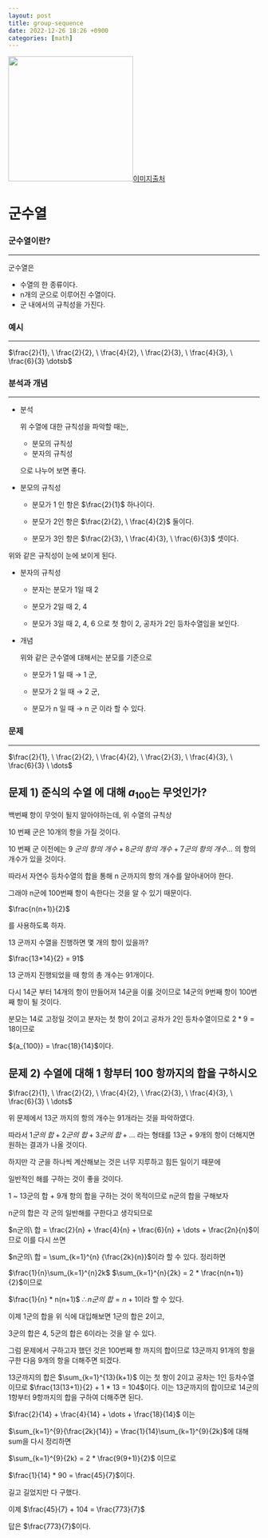 ```yaml
---
layout: post
title: group-sequence
date: 2022-12-26 18:26 +0900
categories: [math]
---
```

<img src="https://images.unsplash.com/photo-1635815707024-0ce040a15280?ixlib=rb-4.0.3&ixid=MnwxMjA3fDB8MHxwaG90by1wYWdlfHx8fGVufDB8fHx8&auto=format&fit=crop&w=958&q=80"
width="250"
/><a href="https://unsplash.com/photos/BcjJo-7XmTQ">이미지출처</a>
# 군수열

### 군수열이란?

---

군수열은 

- 수열의 한 종류이다.
- n개의 군으로 이루어진 수열이다.
- 군 내에서의 규칙성을 가진다.

### 예시

---


$\frac{2}{1}, \ \frac{2}{2}, \  \frac{4}{2}, \ \frac{2}{3}, \ \frac{4}{3}, \ \frac{6}{3} \dotsb$


### 분석과 개념

---

- 분석
    
    위 수열에 대한 규칙성을 파악할 때는,
    
    - 분모의 규칙성
    - 분자의 규칙성

   으로 나누어 보면 좋다. 


- 분모의 규칙성

    - 분모가 1 인 항은 $\frac{2}{1}$ 하나이다.

    - 분모가 2인 항은 $\frac{2}{2}, \  \frac{4}{2}$ 둘이다.
    - 분모가 3인 항은 $\frac{2}{3}, \  \frac{4}{3}, \  \frac{6}{3}$ 셋이다.


 위와 같은 규칙성이 눈에 보이게 된다.

- 분자의 규칙성

    - 분자는 분모가 1일 때 2

    - 분모가 2일 때 2, 4

    - 분모가 3일 때 2, 4, 6 으로  첫 항이 2, 공차가 2인 등차수열임을 보인다.
    
    

- 개념
    
    위와 같은 군수열에 대해서는 분모를 기준으로
    
    - 분모가 1 일 때 → 1 군,
    
    - 분모가 2 일 때 → 2 군,
    
    - 분모가 n 일 때 → n 군 이라 할 수 있다.
    

### 문제

---

$\frac{2}{1}, \ \frac{2}{2}, \  \frac{4}{2}, \ \frac{2}{3}, \ \frac{4}{3}, \ \frac{6}{3} \ \dots$

문제 1) 준식의 수열 에 대해 ${a_{100}}$는 무엇인가?
---

백번째 항이 무엇이 될지 알아야하는데, 위 수열의 규칙상

10 번째 군은 10개의 항을 가질 것이다.

10 번째 군 이전에는 $9\ 군의\ 항의\ 개수+ 8군의\ 항의\ 개수 + 7군의\ 항의\ 개수 \dots$ 의 항의 개수가 있을 것이다.

따라서 자연수 등차수열의 합을 통해  n 군까지의 항의 개수를 알아내어야 한다.

 그래야 n군에 100번째 항이 속한다는 것을 알 수 있기 때문이다.


$\frac{n(n+1)}{2}$


를 사용하도록 하자.

13 군까지 수열을 진행하면 몇 개의 항이 있을까?


$\frac{13*14}{2} = 91$


13 군까지 진행되었을 때 항의 총 개수는 91개이다.

다시 14군 부터  14개의 항이 만들어져 14군을 이룰 것이므로 14군의 9번째 항이 100번째 항이 될 것이다.

분모는 14로 고정일 것이고 분자는 첫 항이 2이고 공차가 2인 등차수열이므로
$2 * 9 = 18$이므로 


${a_{100}} = \frac{18}{14}$이다.


문제 2) 수열에 대해 1 항부터 100 항까지의 합을 구하시오
---

$\frac{2}{1}, \ \frac{2}{2}, \  \frac{4}{2}, \ \frac{2}{3}, \ \frac{4}{3}, \ \frac{6}{3} \ \dots$

위 문제에서 13군 까지의 항의 개수는 91개라는 것을 파악하였다.

따라서 $1군의\ 합 + 2군의\ 합 + 3군의\ 합 + \dots$ 라는 형태를
13군 + 9개의 항이 더해지면 원하는 결과가 나올 것이다.

하지만 각 군을 하나씩 계산해보는 것은 너무 지루하고 힘든 일이기 때문에

일반적인 해를 구하는 것이 좋을 것이다.

1 ~ 13군의 합 + 9개 항의 합을 구하는 것이 목적이므로
n군의 합을 구해보자

n군의 합은 각 군의 일반해를 구한다고 생각되므로

$n군의\ 합 = \frac{2}{n} + \frac{4}{n} + \frac{6}{n} + \dots + \frac{2n}{n}$이므로 이를 다시 쓰면

$n군의\ 합 = \sum_{k=1}^{n} {\frac{2k}{n}}$이라 할 수 있다.
정리하면

$\frac{1}{n}\sum_{k=1}^{n}2k$
$\sum_{k=1}^{n}{2k} = 2 * \frac{n(n+1)}{2}$이므로

$\frac{1}{n} * n(n+1)$
$\therefore n군의\ 합=n+1$이라 할 수 있다.

이제 1군의 합을 위 식에 대입해보면 1군의 합은 2이고,

3군의 합은 4, 5군의 합은 6이라는 것을 알 수 있다.

그럼 문제에서 구하고자 했던 것은 100번째 항 까지의 합이므로
13군까지 91개의 항을 구한 다음 9개의 항을 더해주면 되겠다.


13군까지의 합은 $\sum_{k=1}^{13}{k+1}$
이는 첫 항이 2이고 공차는 1인 등차수열이므로
$\frac{13(13+1)}{2} + 1 * 13 = 104$이다. 
이는 13군까지의 합이므로 14군의 1항부터 9항까지의 합을 구하여 더해주면 된다.


$\frac{2}{14} + \frac{4}{14} + \dots + \frac{18}{14}$
이는

$\sum_{k=1}^{9}{\frac{2k}{14}} 
= \frac{1}{14}\sum_{k=1}^{9}{2k}$에 대해 sum을 다시 정리하면

$\sum_{k=1}^{9}{2k} = 2 * \frac{9(9+1)}{2}$ 이므로

$\frac{1}{14} * 90 = \frac{45}{7}$이다.

길고 길었지만 다 구했다.

이제 $\frac{45}{7} + 104 = \frac{773}{7}$

답은 $\frac{773}{7}$이다.


